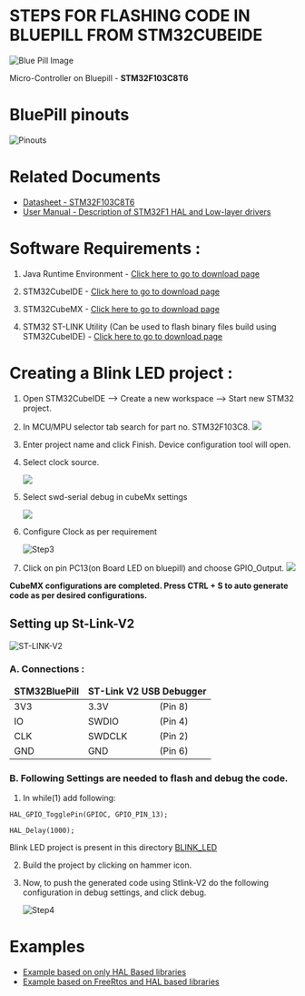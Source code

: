 # STEPS FOR FLASHING CODE IN BLUEPILL FROM STM32CUBEIDE
![Blue Pill Image](../../../Docs/F1&#32;series/BluePill_Settings_for_stLink_v2/../../F1&#32;series/BluePill_Settings_for_stLink_v2/../../F1&#32;series/BluePill_Settings_for_stLink_v2/BluePilll_Image.jpg)

Micro-Controller on Bluepill - **STM32F103C8T6** 

# BluePill pinouts

![Pinouts](../../../Docs/F1&#32;series/BluePill_Settings_for_stLink_v2/../../F1&#32;series/stm32f103-pinout-diagram.png)

# Related Documents

  * [Datasheet - STM32F103C8T6](../../../Docs/F1&#32;series/Datasheet&#32;stm32f103c8.pdf)
  *  [User Manual - Description of STM32F1 HAL and Low-layer drivers](../../../Docs/F4&#32;series/../F1&#32;series/User&#32;Manual&#32;en.DM00154093.pdf)

# Software Requirements :
1. Java Runtime Environment - [Click here to go to download page](https://www.oracle.com/java/technologies/javase-jre8-downloads.html) 

2. STM32CubeIDE - [Click here to go to download page](https://www.st.com/en/development-tools/stm32cubeide.html#get-software) 

3. STM32CubeMX - [Click here to go to download page](https://www.st.com/en/development-tools/stm32cubemx.html)

4. STM32 ST-LINK Utility (Can be used to flash binary files build using STM32CubeIDE) - [Click here to go to download page](https://www.st.com/en/development-tools/stsw-link004.html)

# Creating a Blink LED project :

1. Open STM32CubeIDE --> Create a new workspace --> Start new STM32 project.

2. In MCU/MPU selector tab search for part no. STM32F103C8.
    ![](../../../Docs/F1&#32;series/BluePill_Settings_for_stLink_v2/blink_steps2.png)

3. Enter project name and click Finish. Device configuration tool will open.

4. Select clock source.
   
    ![](../../../Docs/F1&#32;series/BluePill_Settings_for_stLink_v2/1_Select_clock_source.png)

5. Select swd-serial debug in cubeMx settings
   
    ![](../../../Docs/F1&#32;series/BluePill_Settings_for_stLink_v2/../../F1&#32;series/BluePill_Settings_for_stLink_v2/2_Debug_setting.png)

6. Configure Clock as per requirement
   
    ![Step3](../../../Docs/F1&#32;series/BluePill_Settings_for_stLink_v2/../../F1&#32;series/BluePill_Settings_for_stLink_v2/3_configure_clock.png)

7. Click on pin PC13(on Board LED on bluepill) and choose GPIO_Output.
    ![](../../../Docs/F1&#32;series/BluePill_Settings_for_stLink_v2/blink_steps7.JPG)

**CubeMX configurations are completed. Press CTRL + S to auto generate code as per desired configurations.** 

## Setting up St-Link-V2

![ST-LINK-V2](../../../Docs/F1&#32;series/BluePill_Settings_for_stLink_v2/../../F1&#32;series/BluePill_Settings_for_stLink_v2/ST-link-v2.png)

### A. Connections :  

<table>
    <thead>
        <td colspan="2">
            <b> STM32BluePill </b>
        </td>
        <td colspan="2">
            <b> ST-Link V2 USB Debugger </b>
        </td>
    </thead>
    <tbody>
        <tr>
            <td> 3V3 </td><td>  </td>
            <td> 3.3V </td><td> (Pin 8) </td>
        </tr>
        <tr>
            <td> IO </td><td> </td>
            <td> SWDIO </td><td> (Pin 4) </td>
        </tr>
        <tr>
            <td> CLK </td><td>  </td>
            <td> SWDCLK </td><td> (Pin 2) </td>
        </tr>
        <tr>
            <td> GND </td><td>  </td>
            <td> GND </td><td> (Pin 6) </td>
        </tr>
    </tbody>
</table>

### B. Following Settings are needed to flash and debug the code.

1. In while(1) add following:

```HAL_GPIO_TogglePin(GPIOC, GPIO_PIN_13);```

```HAL_Delay(1000);```

Blink LED project is present in this directory [BLINK_LED](AllPheripheralsUsingCubeMx/DigitalWrite/)

2. Build the project by clicking on hammer icon.

3. Now, to push the generated code using Stlink-V2 do the following configuration in debug settings, and click debug.
    
    ![Step4](../../../Docs/F1&#32;series/BluePill_Settings_for_stLink_v2/../../F1&#32;series/BluePill_Settings_for_stLink_v2/4_debug_configuration.png)

# Examples

* [Example based on only HAL Based libraries](Using_HAL_Libraries/)
* [Example based on FreeRtos and HAL based libraries](Using_FreeRtos_and_HAL/)
